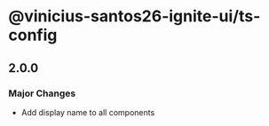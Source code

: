 # @vinicius-santos26-ignite-ui/ts-config

## 2.0.0

### Major Changes

- Add display name to all components
